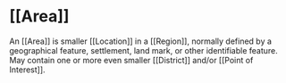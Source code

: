 
# [[Area]]

An [[Area]] is smaller [[Location]] in a [[Region]], normally defined by a geographical feature, settlement, land mark, or other identifiable feature. May contain one or more even smaller [[District]] and/or [[Point of Interest]].